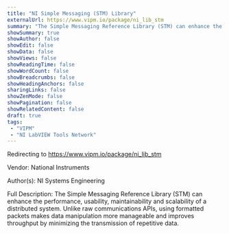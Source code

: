 ```yaml
---
title: "NI Simple Messaging (STM) Library"
externalUrl: https://www.vipm.io/package/ni_lib_stm
summary: "The Simple Messaging Reference Library (STM) can enhance the performance, usability, maintainability and scalability of a distributed system."
showSummary: true
showAuthor: false
showEdit: false
showData: false
showViews: false
showReadingTime: false
showWordCount: false
showBreadcrumbs: false
showHeadingAnchors: false
sharingLinks: false
showZenMode: false
showPagination: false
showRelatedContent: false
draft: true
tags:
 - "VIPM"
 - "NI LabVIEW Tools Network"
---
```


Redirecting to https://www.vipm.io/package/ni_lib_stm

Vendor: National Instruments

Author(s): NI Systems Engineering
 
Full Description:
The Simple Messaging Reference Library (STM) can enhance the performance, usability, maintainability and scalability of a distributed system. Unlike raw communications APIs, using formatted packets makes data manipulation more manageable and improves throughput by minimizing the transmission of repetitive data.